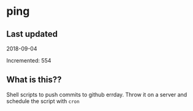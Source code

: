 # ping

## Last updated
2018-09-04

Incremented: 554

## What is this??
Shell scripts to push commits to github errday. Throw it on a server and schedule the script with `cron`
